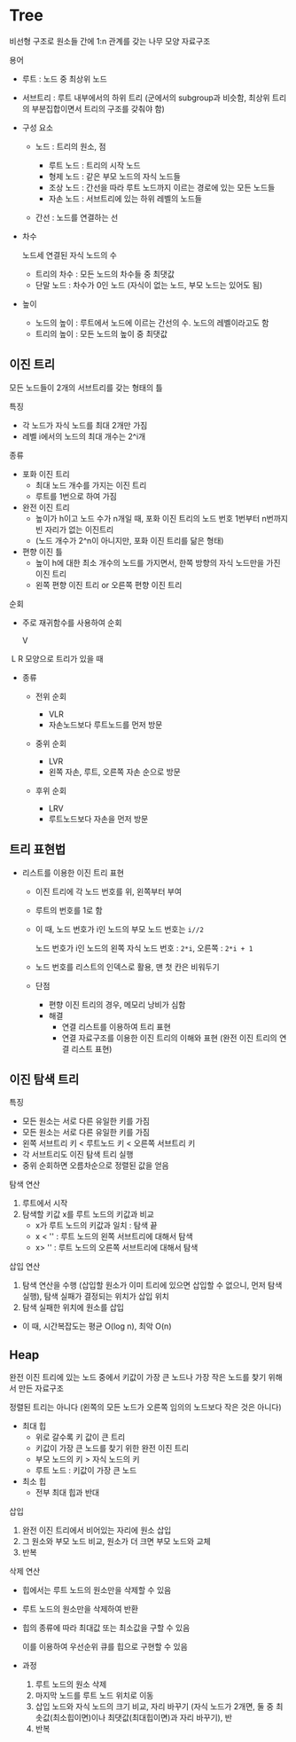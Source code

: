 # Tree

비선형 구조로 원소들 간에 1:n 관계를 갖는 나무 모양 자료구조

용어

- 루트 : 노드 중 최상위 노드
- 서브트리 : 루트 내부에서의 하위 트리 (군에서의 subgroup과 비슷함, 최상위 트리의 부분집합이면서 트리의 구조를 갖춰야 함)

- 구성 요소 

  - 노드 : 트리의 원소, 점
    - 루트 노드 : 트리의 시작 노드
    - 형제 노드 : 같은 부모 노드의 자식 노드들
    - 조상 노드 : 간선을 따라 루트 노드까지 이르는 경로에 있는 모든 노드들
    - 자손 노드 : 서브트리에 있는 하위 레벨의 노드들

  - 간선 : 노드를 연결하는 선

- 차수

  노드세 연결된 자식 노드의 수

  - 트리의 차수 : 모든 노드의 차수들 중 최댓값
  - 단말 노드 : 차수가 0인 노드 (자식이 없는 노드, 부모 노드는 있어도 됨)

- 높이

  - 노드의 높이 : 루트에서 노드에 이르는 간선의 수. 노드의 레벨이라고도 함
  - 트리의 높이 : 모든 노드의 높이 중 최댓값



## 이진 트리

모든 노드들이 2개의 서브트리를 갖는 형태의 틀

특징

- 각 노드가 자식 노드를 최대 2개만 가짐
- 레벨 i에서의 노드의 최대 개수는 2^i개

종류

- 포화 이진 트리
  - 최대 노드 개수를 가지는 이진 트리
  - 루트를 1번으로 하여 가짐
- 완전 이진 트리
  - 높이가 h이고 노드 수가 n개일 때, 포화 이진 트리의 노드 번호 1번부터 n번까지 빈 자리가 없는 이진트리
  - (노드 개수가 2^n이 아니지만, 포화 이진 트리를 닮은 형태)
- 편향 이진 틀
  - 높이 h에 대한 최소 개수의 노드를 가지면서, 한쪽 방향의 자식 노드만을 가진 이진 트리
  - 왼쪽 편향 이진 트리 or 오른쪽 편향 이진 트리

순회

- 주로 재귀함수를 사용하여 순회

  V

​	L  R		모양으로 트리가 있을 때

- 종류

  - 전위 순회
    - VLR
    - 자손노드보다 루트노드를 먼저 방문 

  - 중위 순회
    - LVR
    - 왼쪽 자손, 루트, 오른쪽 자손 순으로 방문

  - 후위 순회
    - LRV
    - 루트노드보다 자손을 먼저 방문

## 트리 표현법

- 리스트를 이용한 이진 트리 표현

  - 이진 트리에 각 노드 번호를 위, 왼쪽부터 부여

  - 루트의 번호를 1로 함

  - 이 때, 노드 번호가 i인 노드의 부모 노드 번호는 `i//2`

    노드 번호가 i인 노드의 왼쪽 자식 노드 번호 : `2*i`, 오른쪽 : `2*i + 1`

  - 노드 번호를 리스트의 인덱스로 활용, 맨 첫 칸은 비워두기

  - 단점
    - 편향 이진 트리의 경우, 메모리 낭비가 심함
    - 해결
      -  연결 리스트를 이용하여 트리 표현
      - 연결 자료구조를 이용한 이진 트리의 이해와 표현 (완전 이진 트리의 연결 리스트 표현)

## 이진 탐색 트리

특징

- 모든 원소는 서로 다른 유일한 키를 가짐
- 모든 원소는 서로 다른 유일한 키를 가짐
- 왼쪽 서브트리 키 < 루트노드 키 < 오른쪽 서브트리 키
- 각 서브트리도 이진 탐색 트리 실행
- 중위 순회하면 오름차순으로 정렬된 값을 얻음

탐색 연산

1. 루트에서 시작
2. 탐색할 키값 x를 루트 노드의 키값과 비교 
   - x가 루트 노드의 키값과 일치 : 탐색 끝
   - x <    ''  : 루트 노드의 왼쪽 서브트리에 대해서 탐색
   - x>     ''  : 루트 노드의 오른쪽 서브트리에 대해서 탐색

삽입 연산

1. 탐색 연산을 수행 (삽입할 원소가 이미 트리에 있으면 삽입할 수 없으니, 먼저 탐색 실행), 탐색 실패가 결정되는 위치가 삽입 위치
2. 탐색 실패한 위치에 원소를 삽입

- 이 때, 시간복잡도는 평균 O(log n), 최악 O(n)



## Heap

완전 이진 트리에 있는 노드 중에서 키값이 가장 큰 노드나 가장 작은 노드를 찾기 위해서 만든 자료구조

정렬된 트리는 아니다 (왼쪽의 모든 노드가 오른쪽 임의의 노드보다 작은 것은 아니다)

- 최대 힙
  - 위로 갈수록 키 값이 큰 트리
  - 키값이 가장 큰 노드를 찾기 위한 완전 이진 트리
  - 부모 노드의 키 > 자식 노드의 키
  - 루트 노드 : 키값이 가장 큰 노드
- 최소 힙
  - 전부 최대 힙과 반대

삽입

1. 완전 이진 트리에서 비어있는 자리에 원소 삽입
2. 그 원소와 부모 노드 비교,  원소가 더 크면 부모 노드와 교체
3. 반복

삭제 연산

- 힙에서는 루트 노드의 원소만을 삭제할 수 있음

- 루트 노드의 원소만을 삭제하여 반환

- 힙의 종류에 따라 최대값 또는 최소값을 구할 수 있음

  이를 이용하여 우선순위 큐를 힙으로 구현할 수 있음

- 과정

  1. 루트 노드의 원소 삭제
  2. 마지막 노드를 루트 노드 위치로 이동
  3. 삽입 노드와 자식 노드의 크기 비교, 자리 바꾸기 (자식 노드가 2개면, 둘 중 최솟값(최소힙이면)이나 최댓값(최대힙이면)과 자리 바꾸기), 반
  4. 반복